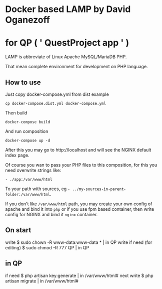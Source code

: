 # Docker based LAMP by David Oganezoff
# for QP ( ' QuestProject app ' )

LAMP is abbreviate of Linux Apache MySQL/MariaDB PHP.

That mean complete environment for development on PHP language.

## How to use

Just copy docker-compose.yml from dist example

    cp docker-compose.dist.yml docker-compose.yml

Then build

    docker-compose build

And run composition

    docker-compose up -d

After this you may go to http://localhost and will see the NGINX default
index page.

Of course you wan to pass your PHP files to this composition, for this you
need overwrite strings like:

    - ./app:/var/www/html

To your path with sources, eg `- ../my-sources-in-parent-folder:/var/www/html`.

If you don't like `/var/www/html` path, you may create your own config of
apache and bind it into `php` or if you use fpm based container, then write
config for NGINX and bind it `nginx` container.


## On start
write $ sudo chown -R www-data:www-data * | in QP
write if need (for editing) $ sudo chmod -R 777 QP | in QP

## in QP
if need $ php artisan key:generate | in /var/www/html#
next write $ php artisan migrate | in /var/www/html#

